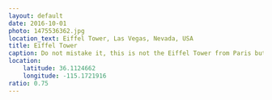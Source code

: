 ```yaml
---
layout: default
date: 2016-10-01
photo: 1475536362.jpg
location_text: Eiffel Tower, Las Vegas, Nevada, USA
title: Eiffel Tower
caption: Do not mistake it, this is not the Eiffel Tower from Paris but a smaller copy of it in Las Vegas!
location:
    latitude: 36.1124662
    longitude: -115.1721916
ratio: 0.75
---
```

